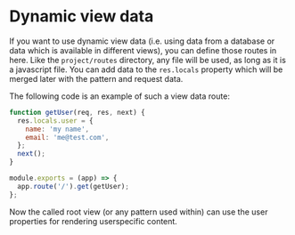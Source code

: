 # Dynamic view data

If you want to use dynamic view data (i.e. using data from a database or data which is available in different views),
you can define those routes in here.
Like the `project/routes` directory, any file will be used, as long as it is a javascript file.
You can add data to the `res.locals` property which will be merged later with the pattern and request data.

The following code is an example of such a view data route:

```js
function getUser(req, res, next) {
  res.locals.user = {
    name: 'my name',
    email: 'me@test.com',
  };
  next();
}

module.exports = (app) => {
  app.route('/').get(getUser);
};
```

Now the called root view (or any pattern used within) can use the user properties for rendering userspecific content.
